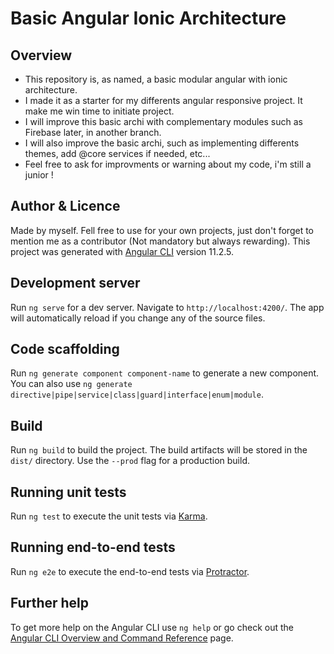 # Basic Angular Ionic Architecture

## Overview

- This repository is, as named, a basic modular angular with ionic architecture. 
- I made it as a starter for my differents angular responsive project. It make me win time to initiate project.
- I will improve this basic archi with complementary modules such as Firebase later, in another branch.
- I will also improve the basic archi, such as implementing differents themes, add @core services if needed, etc...
- Feel free to ask for improvments or warning about my code, i'm still a junior !


## Author & Licence
Made by myself.
Fell free to use for your own projects, just don't forget to mention me as a contributor (Not mandatory but always rewarding).
This project was generated with [Angular CLI](https://github.com/angular/angular-cli) version 11.2.5.

## Development server

Run `ng serve` for a dev server. Navigate to `http://localhost:4200/`. The app will automatically reload if you change any of the source files.

## Code scaffolding

Run `ng generate component component-name` to generate a new component. You can also use `ng generate directive|pipe|service|class|guard|interface|enum|module`.

## Build

Run `ng build` to build the project. The build artifacts will be stored in the `dist/` directory. Use the `--prod` flag for a production build.

## Running unit tests

Run `ng test` to execute the unit tests via [Karma](https://karma-runner.github.io).

## Running end-to-end tests

Run `ng e2e` to execute the end-to-end tests via [Protractor](http://www.protractortest.org/).

## Further help

To get more help on the Angular CLI use `ng help` or go check out the [Angular CLI Overview and Command Reference](https://angular.io/cli) page.
